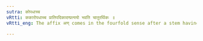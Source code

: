 ```yaml
---
sutra: कोपधाच्च
vRtti: ककारोपधाच्च प्रातिपदिकादण्प्रत्ययो भवति चातुरर्थिकः ॥
vRtti_eng: The affix अण् comes in the fourfold sense after a stem having क् for its penultimate.

---
```

